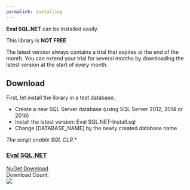 ```yaml
---
permalink: installing
---
```


**Eval SQL.NET** can be installed easily.

This library is **NOT FREE**

The latest version always contains a trial that expires at the end of the month. You can extend your trial for several months by downloading the latest version at the start of every month.

## Download

First, let install the library in a test database.

 - Create a new SQL Server database (using SQL Server 2012, 2014 or 2016)
 - Install the latest version: Eval SQL.NET-Install.sql
 - Change [DATABASE_NAME] by the newly created database name

*The script enable SQL CLR.**

<div class="row">
	<div class="col-lg-6">
		<div class="card card-layout-z2 wow slideInLeft">
			<div class="card-header wow slideInDown">
				<h3>							
					<a href="{{ site.github.url }}/downloads/Eval-SQL.NET-Install.sql"
							onclick="ga('send', 'event', { eventAction: 'download-installing'});">
						Eval SQL.NET
					</a>
				</h3>
			</div>
			<div class="card-body wow slideInUp">
				<a class="btn btn-lg btn-z" role="button" href="{{ site.github.url }}/downloads/Eval-SQL.NET-Install.sql" 
						onclick="ga('send', 'event', { eventAction: 'download-installing'});" style="visibility: visible; animation-name: pulse;">
					<i class="fa fa-cloud-download" aria-hidden="true"></i>
					NuGet Download
				</a>
				<div>Download Count:</div>
				<div class="download-count2">
					<a href="{{ site.github.url }}/downloads/Eval-SQL.NET-Install.sql"
									onclick="ga('send', 'event', { eventAction: 'download-installing'});">
						<img src="https://zzzprojects.github.io/images/nuget/ef6-full-version-big-d.svg">
					</a>
				</div>
			</div>
		</div>
	</div>
</div>

